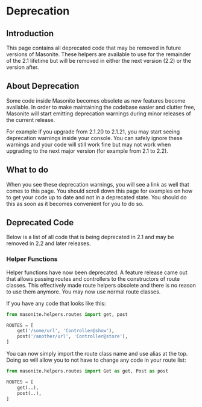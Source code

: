 # Deprecation

## Introduction

This page contains all deprecated code that may be removed in future versions of Masonite. These helpers are available to use for the remainder of the 2.1 lifetime but will be removed in either the next version \(2.2\) or the version after.

## About Deprecation

Some code inside Masonite becomes obsolete as new features become available. In order to make maintaining the codebase easier and clutter free, Masonite will start emitting deprecation warnings during minor releases of the current release. 

For example if you upgrade from 2.1.20 to 2.1.21, you may start seeing deprecation warnings inside your console. You can safely ignore these warnings and your code will still work fine but may not work when upgrading to the next major version \(for example from 2.1 to 2.2\).

## What to do

When you see these deprecation warnings, you will see a link as well that comes to this page. You should scroll down this page for examples on how to get your code up to date and not in a deprecated state. You should do this as soon as it becomes convenient for you to do so.

## Deprecated Code

Below is a list of all code that is being deprecated in 2.1 and may be removed in 2.2 and later releases.

### Helper Functions

Helper functions have now been deprecated. A feature release came out that allows passing routes and controllers to the constructors of route classes. This effectively made route helpers obsolete and there is no reason to use them anymore. You may now use normal route classes.

If you have any code that looks like this:

```python
from masonite.helpers.routes import get, post

ROUTES = [
    get('/some/url', 'Controller@show'),
    post('/another/url', 'Controller@store'),
]
```

You can now simply import the route class name and use alias at the top. Doing so will allow you to not have to change any code in your route list:

```python
from masonite.helpers.routes import Get as get, Post as post

ROUTES = [
    get(..),
    post(..),
]
```















